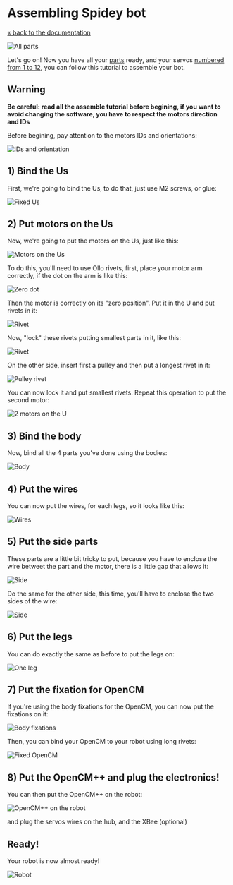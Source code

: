 # Assembling Spidey bot

[« back to the documentation](index.md)

![All parts](imgs/all-parts.jpg)

Let's go on!
Now you have all your [parts](parts.md) ready, and your servos [numbered from
1 to 12](ids.md), you can follow this tutorial to assemble your bot.

## Warning

**Be careful: read all the assemble tutorial before begining, if you want to
avoid changing the software, you have to respect the motors direction and IDs**

Before begining, pay attention to the motors IDs and orientations:

![IDs and orientation](imgs/ids.jpg)

## 1) Bind the Us

First, we're going to bind the Us, to do that, just use M2 screws, or glue:

![Fixed Us](imgs/fixed-us.jpg)

## 2) Put motors on the Us

Now, we're going to put the motors on the Us, just like this:

![Motors on the Us](imgs/motors-us.jpg)

To do this, you'll need to use Ollo rivets, first, place your motor arm correctly,
if the dot on the arm is like this:

![Zero dot](imgs/zero-dot.jpg)

Then the motor is correctly on its "zero position". Put it in the U and put rivets
in it:

![Rivet](imgs/rivet-u-1.jpg)

Now, "lock" these rivets putting smallest parts in it, like this:

![Rivet](imgs/rivet-u-2.jpg)

On the other side, insert first a pulley and then put a longest rivet in it:

![Pulley rivet](imgs/pulley-rivet.jpg)

You can now lock it and put smallest rivets. Repeat this operation to put the
second motor:

![2 motors on the U](imgs/us-2.jpg)

## 3) Bind the body

Now, bind all the 4 parts you've done using the bodies:

![Body](imgs/body.jpg)

## 4) Put the wires

You can now put the wires, for each legs, so it looks like this:

![Wires](imgs/wires.jpg)

## 5) Put the side parts

These parts are a little bit tricky to put, because you have to enclose the
wire betweet the part and the motor, there is a little gap that allows it:

![Side](imgs/side.jpg)

Do the same for the other side, this time, you'll have to enclose the two
sides of the wire:

![Side](imgs/side2.jpg)

## 6) Put the legs

You can do exactly the same as before to put the legs on:

![One leg](imgs/one-leg.jpg)

## 7) Put the fixation for OpenCM

If you're using the body fixations for the OpenCM, you can now put the fixations on it:

![Body fixations](imgs/opencm-fixations.jpg)

Then, you can bind your OpenCM to your robot using long rivets:

![Fixed OpenCM](imgs/opencm-fixed.jpg)

## 8) Put the OpenCM++ and plug the electronics!

You can then put the OpenCM++ on the robot:

![OpenCM++ on the robot](imgs/opencmpp-robot.jpg)

and plug the servos wires on the hub, and the XBee (optional)

## Ready!

Your robot is now almost ready!

![Robot](imgs/robot.jpg)
